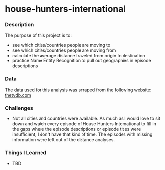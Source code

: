 # house-hunters-international

### Description

The purpose of this project is to:
- see which cities/countries people are moving to
- see which cities/countries people are moving from
- calculate the average distance traveled from origin to destination
- practice Name Entity Recognition to pull out geographies in episode descriptions


### Data

The data used for this analysis was scraped from the following website: [thetvdb.com](https://thetvdb.com/series/house-hunters-international/allseasons/official)



### Challenges
- Not all cities and countries were available.  As much as I would love to sit down and watch every episode of House Hunters International to fill in the gaps where the episode descriptions or episode titles were insufficient, I don't have that kind of time.  The episodes with missing information were left out of the distance analyses.

### Things I Learned
- TBD
